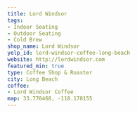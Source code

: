 ```yaml
---
title: Lord Windsor
tags:
- Indoor Seating
- Outdoor Seating
- Cold Brew
shop_name: Lord Windsor
yelp_id: lord-windsor-coffee-long-beach
website: http://lordwindsor.com
featured_min: true
type: Coffee Shop & Roaster
city: Long Beach
coffee:
- Lord Windsor Coffee
map: 33.770468, -118.178155
---
```

